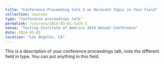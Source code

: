 ```yaml
---
title: "Conference Proceeding talk 3 on Relevant Topic in Your Field"
collection: courses
type: "Conference proceedings talk"
permalink: /courses/2014-03-01-talk-3
venue: "Testing Institute of America 2014 Annual Conference"
date: 2014-03-01
location: "Los Angeles, CA"
---
```


This is a description of your conference proceedings talk, note the different field in type. You can put anything in this field.
